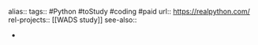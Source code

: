alias::
tags:: #Python #toStudy #coding #paid 
url:: https://realpython.com/
rel-projects:: [[WADS study]] 
see-also::

-
